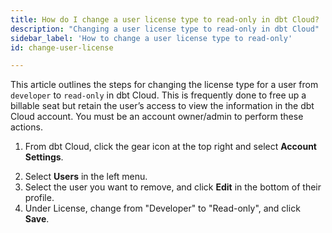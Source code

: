 ```yaml
---
title: How do I change a user license type to read-only in dbt Cloud?
description: "Changing a user license type to read-only in dbt Cloud"
sidebar_label: 'How to change a user license type to read-only'
id: change-user-license

---
```


This article outlines the steps for changing the license type for a user from `developer` to `read-only` in dbt Cloud. This is frequently done to free up a billable seat but retain the user’s access to view the information in the dbt Cloud account. You must be an account owner/admin to perform these actions.

1. From dbt Cloud, click the gear icon at the top right and select **Account Settings**.

<Lightbox src="/img/docs/dbt-cloud/Navigate To Account Settings.png" title="Navigate to account settings" />

2. Select **Users** in the left menu.
3. Select the user you want to remove, and click **Edit** in the bottom of their profile.
4. Under License, change from "Developer" to "Read-only", and click **Save**.

<Lightbox src="/img/docs/dbt-cloud/change_user_to_read_only_20221023.gif" title="Change users license type" />
